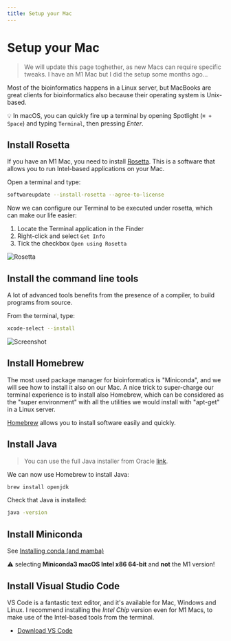 ```yaml
---
title: Setup your Mac
---
```


# Setup your Mac

> We will update this page toghether, as new Macs can require specific tweaks. I have an M1 Mac but I did the setup some months ago...

Most of the bioinformatics happens in a Linux server, but MacBooks are great clients for bioinformatics
also because their operating system is Unix-based. 

:bulb: In macOS, you can quickly fire up a terminal by opening Spotlight (`⌘ + Space`) and typing `Terminal`,
then pressing *Enter*.

## Install Rosetta

If you have an M1 Mac, you need to install [Rosetta](https://support.apple.com/en-gb/HT211861).
This is a software that allows you to run Intel-based applications on your Mac.

Open a terminal and type:

```bash
softwareupdate --install-rosetta --agree-to-license
```

Now we can configure our Terminal to be executed under rosetta, which can make our life easier:

1. Locate the Terminal application in the Finder
2. Right-click and select `Get Info`
3. Tick the checkbox `Open using Rosetta`

![Rosetta]({{site.baseurl}}/img/open-terminal.png)

## Install the command line tools

A lot of advanced tools benefits from the presence of a compiler, to build programs
from source. 

From the terminal, type:

```bash
xcode-select --install
```

![Screenshot](https://www.ics.uci.edu/~pattis/common/handouts/macclion/images/clang/Clang%20xcode-select.png)


## Install Homebrew

The most used package manager for bioinformatics is "Miniconda", and we will see how to install it also on our Mac.
A nice trick to super-charge our terminal experience is to install also Homebrew, which can be considered as the "super environment" with all the utilities we would install with "apt-get" in a Linux server.

[Homebrew](https://brew.sh/) allows you to install software easily and quickly. 

## Install Java

> You can use the full Java installer from Oracle [link](https://www.oracle.com/java/technologies/downloads/).

We can now use Homebrew to install Java:

```bash
brew install openjdk
```

Check that Java is installed:

```bash
java -version
```

## Install Miniconda

See [Installing conda (and mamba)](https://telatin.github.io/microbiome-bioinformatics/Install-Miniconda/)

:warning: selecting **Miniconda3 macOS Intel x86 64-bit** and **not** the M1 version!

## Install Visual Studio Code

VS Code is a fantastic text editor, and it's available for Mac, Windows and Linux.
I recommend installing the *Intel Chip* version even for M1 Macs, to make use of the
Intel-based tools from the terminal.

* [Download VS Code](https://code.visualstudio.com/Download)